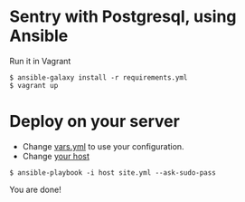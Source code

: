 # Sentry with Postgresql, using Ansible

Run it in Vagrant

    $ ansible-galaxy install -r requirements.yml
    $ vagrant up

# Deploy on your server

- Change [vars.yml](https://github.com/javaguirre/sentry-ansible-postgres-example/blob/master/vars.yml) to use your configuration.
- Change [your host](https://github.com/javaguirre/sentry-ansible-postgres-example/blob/master/host)

```
$ ansible-playbook -i host site.yml --ask-sudo-pass
```

You are done!
